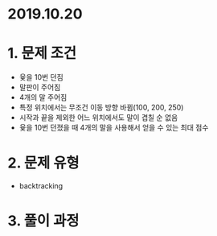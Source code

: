 # 2019.10.20

# 1. 문제 조건

* 윷을 10번 던짐
* 말판이 주어짐
* 4개의 말 주어짐
* 특정 위치에서는 무조건 이동 방향 바뀜(100, 200, 250)
* 시작과 끝을 제외한 어느 위치에서도 말이 겹칠 순 없음
* 윷을 10번 던졌을 때 4개의 말을 사용해서 얻을 수 있는 최대 점수

# 2. 문제 유형

* backtracking

# 3. 풀이 과정

